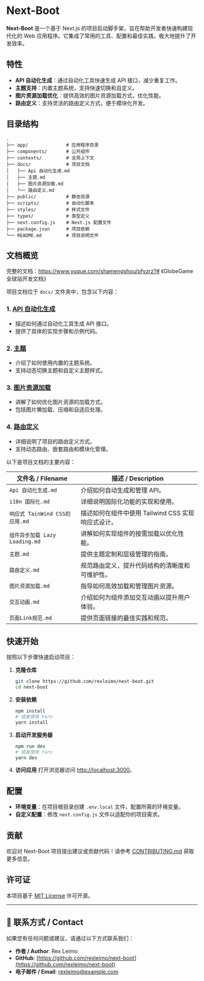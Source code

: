 # Next-Boot

**Next-Boot** 是一个基于 Next.js 的项目启动脚手架，旨在帮助开发者快速构建现代化的 Web 应用程序。它集成了常用的工具、配置和最佳实践，极大地提升了开发效率。

## 特性

- **API 自动化生成**：通过自动化工具快速生成 API 接口，减少重复工作。
- **主题支持**：内置主题系统，支持快速切换和自定义。
- **图片资源加载优化**：提供高效的图片资源加载方式，优化性能。
- **路由定义**：支持灵活的路由定义方式，便于模块化开发。

## 目录结构

```plaintext
.
├── app/              # 应用程序目录
├── components/       # 公共组件
├── contexts/         # 全局上下文
├── docs/             # 项目文档
│   ├── Api 自动化生成.md
│   ├── 主题.md
│   ├── 图片资源加载.md
│   └── 路由定义.md
├── public/           # 静态资源
├── scripts/          # 自动化脚本
├── styles/           # 样式文件
├── types/            # 类型定义
├── next.config.js    # Next.js 配置文件
├── package.json      # 项目依赖
└── README.md         # 项目说明文件
```

## 文档概览

完整的文档：https://www.yuque.com/shamengshou/pfyzrz?# 《GlobeGame全球站开发文档》

项目文档位于 `docs/` 文件夹中，包含以下内容：

### 1. [API 自动化生成](docs/Api%20自动化生成.md)
- 描述如何通过自动化工具生成 API 接口。
- 提供了具体的实现步骤和示例代码。

### 2. [主题](docs/主题.md)
- 介绍了如何使用内置的主题系统。
- 支持动态切换主题和自定义主题样式。

### 3. [图片资源加载](docs/图片资源加载.md)
- 讲解了如何优化图片资源的加载方式。
- 包括图片懒加载、压缩和自适应处理。

### 4. [路由定义](docs/路由定义.md)
- 详细说明了项目的路由定义方式。
- 支持动态路由、嵌套路由和模块化管理。

以下是项目文档的主要内容：

| 文件名 / Filename                     | 描述 / Description                                              |
|---------------------------------------|------------------------------------------------------------------|
| `Api 自动化生成.md`                   | 介绍如何自动生成和管理 API。                                    |
| `i18n 国际化.md`                      | 详细说明国际化功能的实现和使用。                                |
| `响应式 TainWind CSS的应用.md`        | 描述如何在组件中使用 Tailwind CSS 实现响应式设计。             |
| `组件异步加载 Lazy Loading.md`        | 讲解如何实现组件的按需加载以优化性能。                          |
| `主题.md`                             | 提供主题定制和层级管理的指南。                                  |
| `路由定义.md`                         | 规范路由定义，提升代码结构的清晰度和可维护性。                  |
| `图片资源加载.md`                     | 指导如何高效加载和管理图片资源。                                |
| `交互动画.md`                         | 介绍如何为组件添加交互动画以提升用户体验。                      |
| `页面Link规范.md`                     | 提供页面链接的最佳实践和规范。                                  |


## 快速开始

按照以下步骤快速启动项目：

1. **克隆仓库**
   ```bash
   git clone https://github.com/rexleimo/next-boot.git
   cd next-boot
   ```

2. **安装依赖**
   ```bash
   npm install
   # 或者使用 Yarn
   yarn install
   ```

3. **启动开发服务器**
   ```bash
   npm run dev
   # 或者使用 Yarn
   yarn dev
   ```

4. **访问应用**
   打开浏览器访问 [http://localhost:3000](http://localhost:3000)。

## 配置

- **环境变量**：在项目根目录创建 `.env.local` 文件，配置所需的环境变量。
- **自定义配置**：修改 `next.config.js` 文件以适配你的项目需求。

## 贡献

欢迎对 Next-Boot 项目提出建议或贡献代码！请参考 [CONTRIBUTING.md](CONTRIBUTING.md) 获取更多信息。

## 许可证

本项目基于 [MIT License](LICENSE) 许可开源。

---
## 📧 联系方式 / Contact

如果您有任何问题或建议，请通过以下方式联系我们：

- **作者 / Author**: Rex Leimo
- **GitHub**: [https://github.com/rexleimo/next-boot](https://github.com/rexleimo/next-boot)
- **电子邮件 / Email**: rexleimo@example.com
